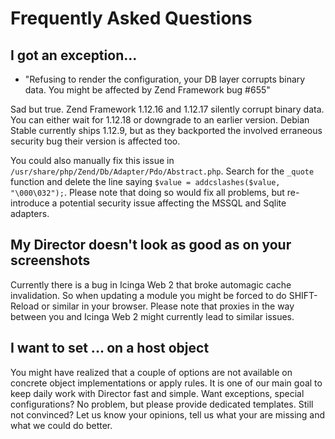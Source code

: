 Frequently Asked Questions
==========================

I got an exception...
---------------------

* "Refusing to render the configuration, your DB layer corrupts binary data. You might be affected by Zend Framework bug #655"

Sad but true. Zend Framework 1.12.16 and 1.12.17 silently corrupt binary data. You can either wait for 1.12.18 or downgrade to an earlier version. Debian Stable currently ships 1.12.9, but as they backported the involved erraneous security bug their version is affected too.

You could also manually fix this issue in `/usr/share/php/Zend/Db/Adapter/Pdo/Abstract.php`. Search for the `_quote` function and delete the line saying `$value = addcslashes($value, "\000\032");`. Please note that doing so would fix all problems, but re-introduce a potential security issue affecting the MSSQL and Sqlite adapters.

My Director doesn't look as good as on your screenshots
-------------------------------------------------------

Currently there is a bug in Icinga Web 2 that broke automagic cache invalidation. So when updating a module you might be forced to do SHIFT-Reload or similar in your browser. Please note that proxies in the way between you and Icinga Web 2 might currently lead to similar issues.

I want to set ... on a host object
----------------------------------

You might have realized that a couple of options are not available on concrete object implementations or apply rules. It is one of our main goal to keep daily work with Director fast and simple. Want exceptions, special configurations? No problem, but please provide dedicated templates. Still not convinced? Let us know your opinions, tell us what your are missing and what we could do better.

